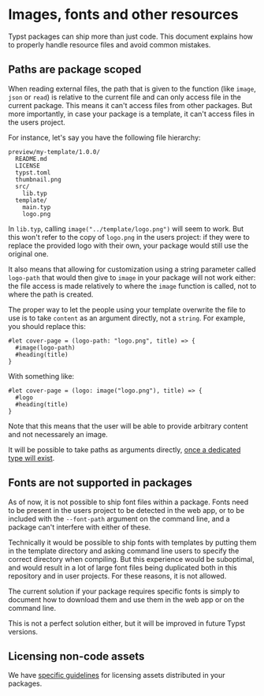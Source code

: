 # Images, fonts and other resources

Typst packages can ship more than just code. This document explains how to
properly handle resource files and avoid common mistakes.

## Paths are package scoped

When reading external files, the path that is given to the function
(like `image`, `json` or `read`) is relative to the current file
and can only access file in the current package. This means it can't
access files from other packages. But more importantly, in case your package
is a template, it can't access files in the users project.

For instance, let's say you have the following file hierarchy:

```
preview/my-template/1.0.0/
  README.md
  LICENSE
  typst.toml
  thumbnail.png
  src/
    lib.typ
  template/
    main.typ
    logo.png
```

In `lib.typ`, calling `image("../template/logo.png")` will seem to work.
But this won't refer to the copy of `logo.png` in the users project: if they
were to replace the provided logo with their own, your package would still use
the original one.

It also means that allowing for customization using a string parameter called `logo-path`
that would then give to `image` in your package will not work either: the file
access is made relatively to where the `image` function is called, not to where
the path is created.

The proper way to let the people using your template overwrite the file to use
is to take `content` as an argument directly, not a `string`. For example, you should
replace this:

```typ
#let cover-page = (logo-path: "logo.png", title) => {
  #image(logo-path)
  #heading(title)
}
```

With something like:

```typ
#let cover-page = (logo: image("logo.png"), title) => {
  #logo
  #heading(title)
}
```

Note that this means that the user will be able to provide arbitrary content and
not necessarely an image.

It will be possible to take paths as arguments directly, [once a dedicated
type will exist][path-type].

## Fonts are not supported in packages

As of now, it is not possible to ship font files within a package. Fonts need to
be present in the users project to be detected in the web app, or to be included
with the `--font-path` argument on the command line, and a package can't
interfere with either of these.

Technically it would be possible to ship fonts with templates by putting them in
the template directory and asking command line users to specify the correct
directory when compiling. But this experience would be suboptimal, and would
result in a lot of large font files being duplicated both in this repository and
in user projects. For these reasons, it is not allowed.

The current solution if your package requires specific fonts is simply to
document how to download them and use them in the web app or on the command
line.

This is not a perfect solution either, but it will be improved in future Typst
versions.

## Licensing non-code assets

We have [specific guidelines][license] for licensing assets distributed in your
packages.

[path-type]: https://github.com/typst/typst/issues/971
[license]: licensing.md